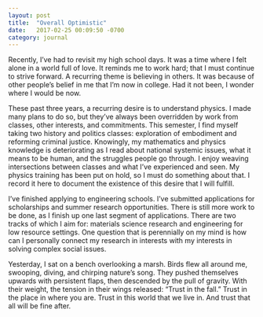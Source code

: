 ```yaml
---
layout: post
title:  "Overall Optimistic"
date:   2017-02-25 00:09:50 -0700
category: journal
---
```

Recently, I’ve had to revisit my high school days. It was a time where I felt alone in a world full of love. It reminds me to work hard; that I must continue to strive forward. A recurring theme is believing in others. It was because of other people’s belief in me that I’m now in college. Had it not been, I wonder where I would be now. 

These past three years, a recurring desire is to understand physics. I made many plans to do so, but they’ve always been overridden by work from classes, other interests, and commitments. This semester, I find myself taking two history and politics classes: exploration of embodiment and reforming criminal justice. Knowingly, my mathematics and physics knowledge is deteriorating as I read about national systemic issues, what it means to be human, and the struggles people go through. I enjoy weaving intersections between classes and what I’ve experienced and seen. My physics training has been put on hold, so I must do something about that. I record it here to document the existence of this desire that I will fulfill. 

I’ve finished applying to engineering schools. I’ve submitted applications for scholarships and summer research opportunities. There is still more work to be done, as I finish up one last segment of applications. There are two tracks of which I aim for: materials science research and engineering for low resource settings. One question that is perennially on my mind is how can I personally connect my research in interests with my interests in solving complex social issues. 

Yesterday, I sat on a bench overlooking a marsh. Birds flew all around me, swooping, diving, and chirping nature’s song. They pushed themselves upwards with persistent flaps, then descended by the pull of gravity. With their weight, the tension in their wings released: “Trust in the fall.” Trust in the place in where you are. Trust in this world that we live in. And trust that all will be fine after.